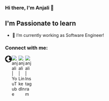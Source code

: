 ### Hi there, I'm Anjali 👋

## I'm Passionate to learn
- 🔭 I’m currently working as Software Engineer!

### Connect with me:

<img align="left" alt="anjali.com" width="22px" src="https://raw.githubusercontent.com/iconic/open-iconic/master/svg/globe.svg" />
<img align="left" alt="anjali | YouTube" width="22px" src="https://github.com/simple-icons/simple-icons/blob/develop/icons/github.svg" />
<img align="left" alt="anjali | LinkedIn" width="22px" src="https://cdn.jsdelivr.net/npm/simple-icons@v3/icons/linkedin.svg" />
<img align="left" alt="anjali | Instagram" width="22px" src="https://cdn.jsdelivr.net/npm/simple-icons@v3/icons/instagram.svg" />
